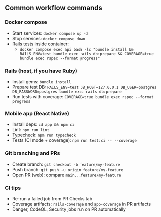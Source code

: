 ## Common workflow commands

### Docker compose
- Start services: `docker compose up -d`
- Stop services: `docker compose down`
- Rails tests inside container:
  - `docker compose exec api bash -lc "bundle install && RAILS_ENV=test bundle exec rails db:prepare && COVERAGE=true bundle exec rspec --format progress"`

### Rails (host, if you have Ruby)
- Install gems: `bundle install`
- Prepare test DB: `RAILS_ENV=test DB_HOST=127.0.0.1 DB_USER=postgres DB_PASSWORD=postgres bundle exec rails db:prepare`
- Run tests with coverage: `COVERAGE=true bundle exec rspec --format progress`

### Mobile app (React Native)
- Install deps: `cd app && npm ci`
- Lint: `npm run lint`
- Typecheck: `npm run typecheck`
- Tests (CI mode + coverage): `npm run test:ci -- --coverage`

### Git branching and PRs
- Create branch: `git checkout -b feature/my-feature`
- Push branch: `git push -u origin feature/my-feature`
- Open PR (web): compare `main...feature/my-feature`

### CI tips
- Re-run a failed job from PR Checks tab
- Coverage artifacts: `rails-coverage` and `app-coverage` in PR artifacts
- Danger, CodeQL, Security jobs run on PR automatically
